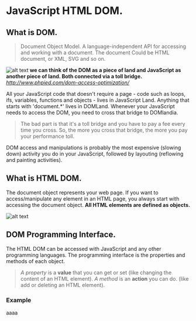 # JavaScript HTML DOM.

## What is DOM.
>Document Object Model. 
>A language-independent API for accessing and working with a document.
>The document Could be HTML document, or XML, SVG and so on.


![alt text](http://www.phpied.com/wp-content/uploads/2009/12/domlandia.png "**JavaScript and DOM**")
**we can think of the DOM as a piece of land and JavaScript as another piece of land. Both connected via a toll bridge.**
*http://www.phpied.com/dom-access-optimization/*

All your JavaScript code that doesn't require a page - code such as loops, ifs, variables, functions and objects - lives in JavaScript Land. Anything that starts with 'document.*' lives in DOMLand. Whenever your JavaScript needs to access the DOM, you need to cross that bridge to DOMlandia. 

>The bad part is that it's a toll bridge and you have to pay a fee every time you cross. 
>So, the more you cross that bridge, the more you pay your performance toll.

DOM access and manipulations is probably the most expensive (slowing down) activity you do in your JavaScript, followed by layouting (reflowing and painting activities). 

## What is HTML DOM.

The document object represents your web page. If you want to access/manipulate any element in an HTML page, you always start with accessing the document object. **All HTML elements are defined as objects.**

![alt text](http://images.slideplayer.com/31/9755571/slides/slide_2.jpg "**DOM Elements**")

## DOM Programming Interface.
The HTML DOM can be accessed with JavaScript and any other programming languages.
The programming interface is the properties and methods of each object.

>*A property* is a **value** that you can get or set 
>(like changing the content of an HTML element).
>*A method* is an **action** you can do. 
>(like add or deleting an HTML element).


### Example
aaaa





